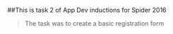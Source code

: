 ##This is task 2 of App Dev inductions for Spider 2016
> The task was to create a basic registration form